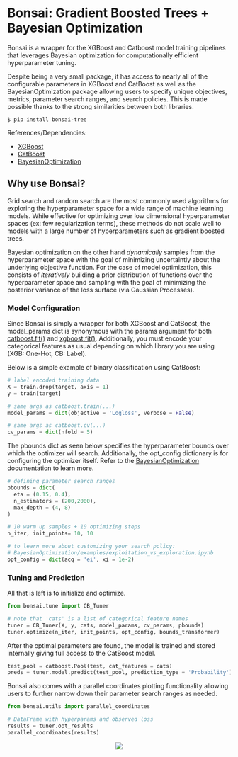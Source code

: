 # Bonsai: Gradient Boosted Trees + Bayesian Optimization

Bonsai is a wrapper for the XGBoost and Catboost model training pipelines that leverages Bayesian optimization for computationally efficient hyperparameter tuning.

Despite being a very small package, it has access to nearly all of the configurable parameters in XGBoost and CatBoost as well as the BayesianOptimization package allowing users to specify unique objectives, metrics, parameter search ranges, and search policies. This is made possible thanks to the strong similarities between both libraries.

```console
$ pip install bonsai-tree
```

References/Dependencies:
- [XGBoost](https://xgboost.readthedocs.io/en/latest/python/python_intro.html)
- [CatBoost](https://catboost.ai/docs/concepts/python-reference_parameters-list.html)
- [BayesianOptimization](https://github.com/fmfn/BayesianOptimization)

## Why use Bonsai?

Grid search and random search are the most commonly used algorithms for exploring the hyperparameter space for a wide range of machine learning models. While effective for optimizing over low dimensional hyperparameter spaces (ex: few regularization terms), these methods do not scale well to models with a large number of hyperparameters such as gradient boosted trees.

Bayesian optimization on the other hand *dynamically* samples from the hyperparameter space with the goal of minimizing uncertaintly about the underlying objective function. For the case of model optimization, this consists of *iteratively* building a prior distribution of functions over the hyperparameter space and sampling with the goal of minimizing the posterior variance of the loss surface (via Gaussian Processes).

### Model Configuration

Since Bonsai is simply a wrapper for both XGBoost and CatBoost, the model_params dict is synonymous with the params argument for both [catboost.fit()](https://catboost.ai/docs/concepts/python-reference_parameters-list.html) and [xgboost.fit()](https://xgboost.readthedocs.io/en/latest/python/python_api.html#module-xgboost.training). Additionally, you must encode your categorical features as usual depending on which library you are using (XGB: One-Hot, CB: Label). 

Below is a simple example of binary classification using CatBoost:

``` python
# label encoded training data
X = train.drop(target, axis = 1)
y = train[target]

# same args as catboost.train(...)
model_params = dict(objective = 'Logloss', verbose = False)

# same args as catboost.cv(...)
cv_params = dict(nfold = 5)
```

The pbounds dict as seen below specifies the hyperparameter bounds over which the optimizer will search. Additionally, the opt_config dictionary is for configuring the optimizer itself. Refer to the [BayesianOptimization](https://github.com/fmfn/BayesianOptimization) documentation to learn more.  

``` python
# defining parameter search ranges
pbounds = dict(
  eta = (0.15, 0.4), 
  n_estimators = (200,2000), 
  max_depth = (4, 8)
)

# 10 warm up samples + 10 optimizing steps
n_iter, init_points= 10, 10

# to learn more about customizing your search policy:
# BayesianOptimization/examples/exploitation_vs_exploration.ipynb
opt_config = dict(acq = 'ei', xi = 1e-2)
```

### Tuning and Prediction

All that is left is to initialize and optimize. 

``` python
from bonsai.tune import CB_Tuner

# note that 'cats' is a list of categorical feature names
tuner = CB_Tuner(X, y, cats, model_params, cv_params, pbounds)
tuner.optimize(n_iter, init_points, opt_config, bounds_transformer)
``` 

After the optimal parameters are found, the model is trained and stored internally giving full access to the CatBoost model. 

``` python
test_pool = catboost.Pool(test, cat_features = cats)
preds = tuner.model.predict(test_pool, prediction_type = 'Probability')
```

Bonsai also comes with a parallel coordinates plotting functionality allowing users to further narrow down their parameter search ranges as needed.

``` python
from bonsai.utils import parallel_coordinates

# DataFrame with hyperparams and observed loss
results = tuner.opt_results
parallel_coordinates(results)
```

<p align="center">
  <img src="https://github.com/magi-1/bonsai/blob/8658ed04ce53040f52caed86680aa8d3f6a9354c/images/param_plot.png" />
</p>

